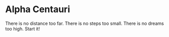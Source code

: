 # Alpha Centauri

There is no distance too far. There is no steps too small. There is no dreams too high. Start it!